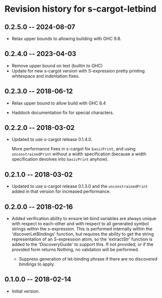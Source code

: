 # Revision history for s-cargot-letbind

## 0.2.5.0  -- 2024-08-07

  * Relax upper bounds to allowing building with GHC 9.8.

## 0.2.4.0  -- 2023-04-03

  * Remove upper bound on text (builtin to GHC)
  * Update for new s-cargot version with S-expression pretty printing whitespace
    and indentation fixes.

## 0.2.3.0  -- 2018-06-12

  * Relax upper bound to allow build with GHC 8.4

  * Haddock documentation fix for special characters.

## 0.2.2.0  -- 2018-03-02

  * Updated to use s-cargot release 0.1.4.0.

	More performance fixes in s-cargot for `basicPrint`, and using
	`unconstrainedPrint` without a width specification (because a
	width specification devolves into `basicPrint` anyhow).

## 0.2.1.0  -- 2018-03-02

  * Updated to use s-cargot release 0.1.3.0 and the
	`unconstrainedPrint` added in that version for increased
	performance.

## 0.2.0.0  -- 2018-02-16

  * Added verification ability to ensure let-bind variables are
	always unique with respect to each-other and with respect to all
	generated symbol strings within the s-expression.  This is
	performed internally within the 'discoverLetBindings' function,
	but requires the ability to get the string representation of an
	S-expression atom, so the 'extractStr' function is added to the
	'DiscoveryGuide' to support this.  If not provided, or if the
	provided form returns Nothing, no validation will be performed.

    * Suppress generation of let-binding phrase if there are no
	  discovered bindings to apply.

## 0.1.0.0  -- 2018-02-14

  * Initial version.
